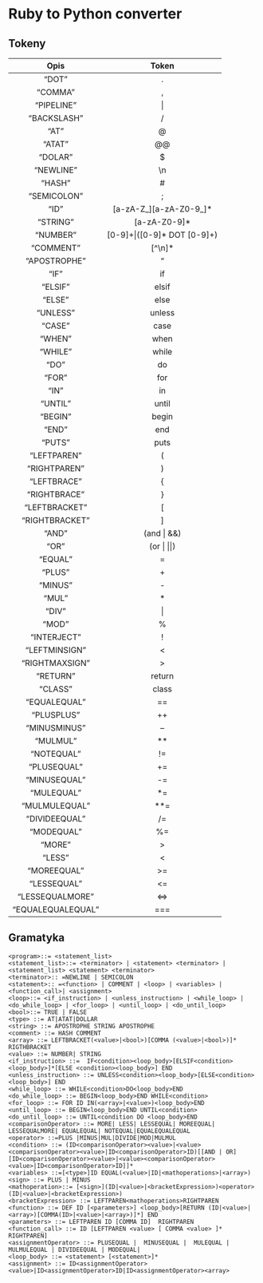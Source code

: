 # Ruby to Python converter

## Tokeny

|       Opis        |            Token            |
|:-----------------:|:---------------------------:|
|       “DOT”       |              .              |
|      “COMMA”      |              ,              |
|    “PIPELINE”     |             \|              |
|    “BACKSLASH”    |              /              |
|       “AT”        |              @              |
|      “ATAT”       |             @@              |
|      “DOLAR”      |              $              |
|     “NEWLINE”     |             \n              |
|      “HASH”       |              #              |
|    “SEMICOLON”    |              ;              |
|       “ID”        |   [a-zA-Z_][a-zA-Z0-9_]*    |
|     “STRING”      |        [a-zA-Z0-9]*         |
|     “NUMBER”      | [0-9]+\|([0-9]* DOT [0-9]+) |
|     “COMMENT”     |           [^\n]*            |
|   “APOSTROPHE”    |              “              |
|       “IF”        |             if              |
|      “ELSIF”      |            elsif            |
|      “ELSE”       |            else             |
|     “UNLESS”      |           unless            |
|      “CASE”       |            case             |
|      “WHEN”       |            when             |
|      “WHILE”      |            while            |
|       “DO”        |             do              |
|       “FOR”       |             for             |
|       “IN”        |             in              |
|      “UNTIL”      |            until            |
|      “BEGIN”      |            begin            |
|       “END”       |             end             |
|      “PUTS”       |            puts             |
|    “LEFTPAREN”    |              (              |
|   “RIGHTPAREN”    |              )              |
|    “LEFTBRACE”    |              {              |
|   “RIGHTBRACE”    |              }              |
|   “LEFTBRACKET”   |              [              |
|  “RIGHTBRACKET”   |              ]              |
|       “AND”       |        \(and \| &&)         |
|       “OR”        |        \(or \| \|\|)        |
|      “EQUAL”      |              =              |
|      “PLUS”       |              +              |
|      “MINUS”      |              -              |
|       “MUL”       |              *              |
|       “DIV”       |             \|              |
|       “MOD”       |              %              |
|    “INTERJECT”    |              !              |
|   “LEFTMINSIGN”   |              <              |
|  “RIGHTMAXSIGN”   |              >              |
|     “RETURN”      |           return            |
|      “CLASS”      |            class            |
|   “EQUALEQUAL”    |             ==              |
|    “PLUSPLUS”     |             ++              |
|   “MINUSMINUS”    |              –              |
|     “MULMUL”      |             **              |
|    “NOTEQUAL”     |             !=              |
|    “PLUSEQUAL”    |             +=              |
|   “MINUSEQUAL”    |             -=              |
|    “MULEQUAL”     |             *=              |
|   “MULMULEQUAL”   |             **=             |
|   “DIVIDEEQUAL”   |             /=              |
|    “MODEQUAL”     |             %=              |
|      “MORE”       |              >              |
|      “LESS”       |              <              |
|    “MOREEQUAL”    |             >=              |
|    “LESSEQUAL”    |             <=              |
|  “LESSEQUALMORE”  |              ⇔              |
| “EQUALEQUALEQUAL” |             ===             |

## Gramatyka 

``` antlr
<program>::= <statement_list>
<statement_list>::= <terminator> | <statement> <terminator> | <statement_list> <statement> <terminator>
<terminator>:: =NEWLINE | SEMICOLON
<statement>:: =<function> | COMMENT | <loop> | <variables> | <function_call>| <assignment>
<loop>::= <if_instruction> | <unless_instruction> | <while_loop> |
<do_while_loop> | <for_loop> | <until_loop> | <do_until_loop>
<bool>::= TRUE | FALSE
<type> ::= AT|ATAT|DOLLAR 
<string> ::= APOSTROPHE STRING APOSTROPHE
<comment> ::= HASH COMMENT 
<array> ::= LEFTBRACKET(<value>|<bool>)[COMMA (<value>|<bool>)]* RIGTHBRACKET
<value> ::= NUMBER| STRING
<if_instruction> ::=  IF<condition><loop_body>[ELSIF<condition><loop_body>]*[ELSE <condition><loop_body>] END
<unless_instruction> ::= UNLESS<condition><loop_body>[ELSE<condition><loop_body>] END
<while_loop> ::= WHILE<condition>DO<loop_body>END
<do_while_loop> ::= BEGIN<loop_body>END WHILE<condition>
<for_loop> ::= FOR ID IN(<array>|<value>)<loop_body>END
<until_loop> ::= BEGIN<loop_body>END UNTIL<condition>
<do_until_loop> ::= UNTIL<condition DO <loop_body>END
<comparisonOperator> ::= MORE| LESS| LESSEQUAL| MOREEQUAL| LESSEQUALMORE| EQUALEQUAL| NOTEQUAL|EQUALEQUALEQUAL
<operator> ::=PLUS |MINUS|MUL|DIVIDE|MOD|MULMUL
<condition> ::= (ID<comparisonOperator><value>|<value><comparisonOperator><value>|ID<comparisonOperator>ID)[[AND | OR][ID<comparisonOperator><value>|<value><comparisonOperator><value>|ID<comparisonOperator>ID]]*
<variables> ::=[<type>]ID EQUAL(<value>|ID|<mathoperations>|<array>)
<sign> ::= PLUS | MINUS
<mathoperation>::= [<sign>](ID|<value>|<bracketExpression>)<operator>(ID|<value>|<bracketExpression>)
<bracketExpression> ::= LEFTPAREN<mathoperations>RIGHTPAREN
<function> ::= DEF ID [<parameters>] <loop_body>[RETURN (ID|<value>|<array>)[COMMA(ID>|<value>|<array>)]*] END 
<parameters> ::= LEFTPAREN ID [COMMA ID]  RIGHTPAREN
<function_call> ::= ID [LEFTPAREN <value> [ COMMA <value> ]* RIGHTPAREN]
<assignmentOperator> ::= PLUSEQUAL |  MINUSEQUAL |  MULEQUAL | MULMULEQUAL | DIVIDEEQUAL | MODEQUAL|
<loop_body> ::= <statement> [<statement>]*
<assignment> ::= ID<assignmentOperator><value>|ID<assignmentOperator>ID|ID<assignmentOperator><array>
```
